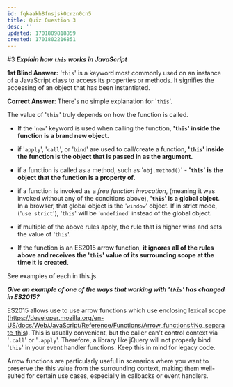 ```yaml
---
id: fqkaakh8fnsjsk0crzn0cn5
title: Quiz Question 3
desc: ''
updated: 1701809818859
created: 1701802216851
---
```

#3 ***Explain how `this` works in JavaScript***

**1st Blind Answer:** '`this`'  is a keyword most commonly used on an instance of a JavaScript class to access its properties or methods. It signifies the accessing of an object that has been instantiated.

**Correct Answer**: There's no simple explanation for '`this`'. 

The value of '`this`' truly depends on how the function is called.

* If the '`new`' keyword is used when calling the function, **'`this`' inside the function is a brand new object.**

* if '`apply`', '`call`', or '`bind`' are used to call/create a function, **'`this`' inside the function is the object that is passed in as the argument.**

* if a function is called as a method, such as '`obj.method()`' - **'`this`' is the object that the function is a property of**.

* if a function is invoked as a *free function invocation*, (meaning it was invoked without any of the conditions above), **'`this`' is a global object**. In a browser, that global object is the '`window`' object. If in strict mode, ('`use strict`'), '`this`' will be '`undefined`' instead of the global object.

* if multiple of the above rules apply, the rule that is higher wins and sets the value of '`this`'.

* If the function is an ES2015 arrow function, **it ignores all of the rules above and receives the '`this`' value of its surrounding scope at the time it is created.**

See examples of each in this.js.

***Give an example of one of the ways that working with '`this`' has changed in ES2015?***

ES2015 allows use to use arrow functions which use enclosing lexical scope (https://developer.mozilla.org/en-US/docs/Web/JavaScript/Reference/Functions/Arrow_functions#No_separate_this). This is usually convenient, but the caller can't control context via '`.call`' or '`.apply`'. Therefore, a library like jQuery will not properly bind '`this`' in your event handler functions. Keep this in mind for legacy code.

Arrow functions are particularly useful in scenarios where you want to preserve the this value from the surrounding context, making them well-suited for certain use cases, especially in callbacks or event handlers.